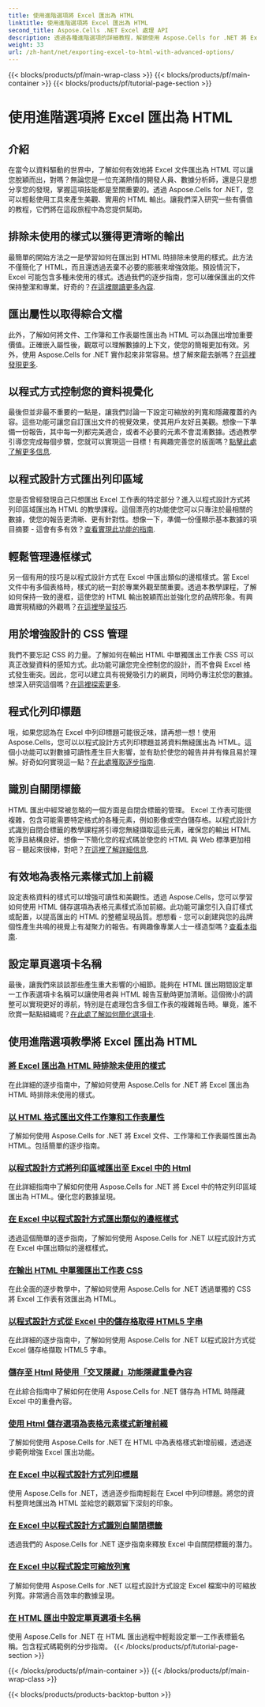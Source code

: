 ```yaml
---
title: 使用進階選項將 Excel 匯出為 HTML
linktitle: 使用進階選項將 Excel 匯出為 HTML
second_title: Aspose.Cells .NET Excel 處理 API
description: 透過各種進階選項的詳細教程，解鎖使用 Aspose.Cells for .NET 將 Excel 匯出為 HTML 的寶貴見解，從而增強文件匯出。
weight: 33
url: /zh-hant/net/exporting-excel-to-html-with-advanced-options/
---
```


{{< blocks/products/pf/main-wrap-class >}}
{{< blocks/products/pf/main-container >}}
{{< blocks/products/pf/tutorial-page-section >}}

# 使用進階選項將 Excel 匯出為 HTML

## 介紹

在當今以資料驅動的世界中，了解如何有效地將 Excel 文件匯出為 HTML 可以讓您脫穎而出，對嗎？無論您是一位充滿熱情的開發人員、數據分析師，還是只是想分享您的發現，掌握這項技能都是至關重要的。透過 Aspose.Cells for .NET，您可以輕鬆使用工具來產生美觀、實用的 HTML 輸出。讓我們深入研究一些有價值的教程，它們將在這段旅程中為您提供幫助。

## 排除未使用的樣式以獲得更清晰的輸出

最簡單的開始方法之一是學習如何在匯出到 HTML 時排除未使用的樣式。此方法不僅簡化了 HTML，而且還透過丟棄不必要的膨脹來增強效能。預設情況下，Excel 可能包含多種未使用的樣式。透過我們的逐步指南，您可以確保匯出的文件保持整潔和專業。好奇的？[在這裡閱讀更多內容](./excluding-unused-styles/).

## 匯出屬性以取得綜合文檔

此外，了解如何將文件、工作簿和工作表屬性匯出為 HTML 可以為匯出增加重要價值。正確嵌入屬性後，觀眾可以理解數據的上下文，使您的簡報更加有效。另外，使用 Aspose.Cells for .NET 實作起來非常容易。想了解來龍去脈嗎？[在這裡發現更多](./exporting-document-workbook-and-worksheet-properties/).

## 以程式方式控制您的資料視覺化

最後但並非最不重要的一點是，讓我們討論一下設定可縮放的列寬和隱藏覆蓋的內容。這些功能可讓您自訂匯出文件的視覺效果，使其用戶友好且美觀。想像一下準備一份報告，其中每一列都完美適合，或者不必要的元素不會混淆數據。透過教學引導您完成每個步驟，您就可以實現這一目標！有興趣完善您的版面嗎？[點擊此處了解更多信息](./setting-scalable-column-width/).

## 以程式設計方式匯出列印區域

您是否曾經發現自己只想匯出 Excel 工作表的特定部分？進入以程式設計方式將列印區域匯出為 HTML 的教學課程。這個漂亮的功能使您可以只專注於最相關的數據，使您的報告更清晰、更有針對性。想像一下，準備一份僅顯示基本數據的項目摘要 - 這會有多有效？[查看實現此功能的指南](./exporting-print-area/).

## 輕鬆管理邊框樣式

另一個有用的技巧是以程式設計方式在 Excel 中匯出類似的邊框樣式。當 Excel 文件中有多個表格時，樣式的統一對於專業外觀至關重要。透過本教學課程，了解如何保持一致的邊框，這使您的 HTML 輸出脫穎而出並強化您的品牌形象。有興趣實現精緻的外觀嗎？[在這裡學習技巧](./exporting-similar-border-style/).

## 用於增強設計的 CSS 管理

我們不要忘記 CSS 的力量。了解如何在輸出 HTML 中單獨匯出工作表 CSS 可以真正改變資料的感知方式。此功能可讓您完全控制您的設計，而不會與 Excel 格式發生衝突。因此，您可以建立具有視覺吸引力的網頁，同時仍專注於您的數據。想深入研究這個嗎？[在這裡探索更多](./exporting-worksheet-css-separately/).

## 程式化列印標題

哦，如果您認為在 Excel 中列印標題可能很乏味，請再想一想！使用 Aspose.Cells，您可以以程式設計方式列印標題並將資料無縫匯出為 HTML。這個小功能可以對數據可讀性產生巨大影響，並有助於使您的報告井井有條且易於理解。好奇如何實現這一點？[在此處獲取逐步指南](./printing-headings/).

## 識別自關閉標籤

HTML 匯出中經常被忽略的一個方面是自閉合標籤的管理。 Excel 工作表可能很複雜，包含可能需要特定格式的各種元素，例如影像或空白儲存格。以程式設計方式識別自閉合標籤的教學課程將引導您無縫擷取這些元素，確保您的輸出 HTML 乾淨且結構良好。想像一下簡化您的程式碼並使您的 HTML 與 Web 標準更加相容 – 聽起來很棒，對吧？[在這裡了解詳細信息](./recognizing-self-closing-tags/).

## 有效地為表格元素樣式加上前綴

設定表格資料的樣式可以增強可讀性和美觀性。透過 Aspose.Cells，您可以學習如何使用 HTML 儲存選項為表格元素樣式添加前綴。此功能可讓您引入自訂樣式或配置，以提高匯出的 HTML 的整體呈現品質。想想看 - 您可以創建與您的品牌個性產生共鳴的視覺上有凝聚力的報告。有興趣像專業人士一樣造型嗎？[查看本指南](./prefixing-table-elements-styles/).

## 設定單頁選項卡名稱

最後，讓我們來談談那些產生重大影響的小細節。能夠在 HTML 匯出期間設定單一工作表選項卡名稱可以讓使用者與 HTML 報告互動時更加清晰。這個微小的調整可以實現更好的導航，特別是在處理包含多個工作表的複雜報告時。畢竟，誰不欣賞一點點組織呢？[在此處了解如何簡化選項卡](./setting-single-sheet-tab-name/).


## 使用進階選項教學將 Excel 匯出為 HTML
### [將 Excel 匯出為 HTML 時排除未使用的樣式](./excluding-unused-styles/)
在此詳細的逐步指南中，了解如何使用 Aspose.Cells for .NET 將 Excel 匯出為 HTML 時排除未使用的樣式。
### [以 HTML 格式匯出文件工作簿和工作表屬性](./exporting-document-workbook-and-worksheet-properties/)
了解如何使用 Aspose.Cells for .NET 將 Excel 文件、工作簿和工作表屬性匯出為 HTML。包括簡單的逐步指南。
### [以程式設計方式將列印區域匯出至 Excel 中的 Html](./exporting-print-area/)
在此詳細指南中了解如何使用 Aspose.Cells for .NET 將 Excel 中的特定列印區域匯出為 HTML。優化您的數據呈現。
### [在 Excel 中以程式設計方式匯出類似的邊框樣式](./exporting-similar-border-style/)
透過這個簡單的逐步指南，了解如何使用 Aspose.Cells for .NET 以程式設計方式在 Excel 中匯出類似的邊框樣式。
### [在輸出 HTML 中單獨匯出工作表 CSS](./exporting-worksheet-css-separately/)
在此全面的逐步教學中，了解如何使用 Aspose.Cells for .NET 透過單獨的 CSS 將 Excel 工作表有效匯出為 HTML。
### [以程式設計方式從 Excel 中的儲存格取得 HTML5 字串](./getting-html5-string-from-cell/)
在此詳細的逐步指南中，了解如何使用 Aspose.Cells for .NET 以程式設計方式從 Excel 儲存格擷取 HTML5 字串。
### [儲存至 Html 時使用「交叉隱藏」功能隱藏重疊內容](./hiding-overlaid-content-with-cross-hide-right/)
在此綜合指南中了解如何在使用 Aspose.Cells for .NET 儲存為 HTML 時隱藏 Excel 中的重疊內容。
### [使用 Html 儲存選項為表格元素樣式新增前綴](./prefixing-table-elements-styles/)
了解如何使用 Aspose.Cells for .NET 在 HTML 中為表格樣式新增前綴，透過逐步範例增強 Excel 匯出功能。
### [在 Excel 中以程式設計方式列印標題](./printing-headings/)
使用 Aspose.Cells for .NET，透過逐步指南輕鬆在 Excel 中列印標題。將您的資料整齊地匯出為 HTML 並給您的觀眾留下深刻的印象。
### [在 Excel 中以程式設計方式識別自關閉標籤](./recognizing-self-closing-tags/)
透過我們的 Aspose.Cells for .NET 逐步指南來釋放 Excel 中自關閉標籤的潛力。
### [在 Excel 中以程式設定可縮放列寬](./setting-scalable-column-width/)
了解如何使用 Aspose.Cells for .NET 以程式設計方式設定 Excel 檔案中的可縮放列寬。非常適合高效率的數據呈現。
### [在 HTML 匯出中設定單頁選項卡名稱](./setting-single-sheet-tab-name/)
使用 Aspose.Cells for .NET 在 HTML 匯出過程中輕鬆設定單一工作表標籤名稱。包含程式碼範例的分步指南。
{{< /blocks/products/pf/tutorial-page-section >}}

{{< /blocks/products/pf/main-container >}}
{{< /blocks/products/pf/main-wrap-class >}}

{{< blocks/products/products-backtop-button >}}
